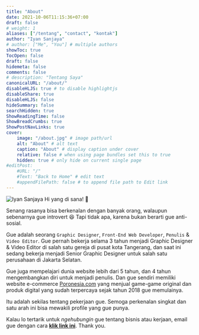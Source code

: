 ```yaml
---
title: "About"
date: 2021-10-06T11:15:36+07:00
draft: false
# weight: 1
aliases: ["/tentang", "contact", "kontak"]
author: "Iyan Sanjaya"
# author: ["Me", "You"] # multiple authors
showToc: true
TocOpen: false
draft: false
hidemeta: false
comments: false
# description: "Tentang Saya"
canonicalURL: "/about/"
disableHLJS: true # to disable highlightjs
disableShare: true
disableHLJS: false
hideSummary: false
searchHidden: true
ShowReadingTime: false
ShowBreadCrumbs: true
ShowPostNavLinks: true
cover:
    image: "/about.jpg" # image path/url
    alt: "About" # alt text
    caption: "About" # display caption under cover
    relative: false # when using page bundles set this to true
    hidden: true # only hide on current single page
#editPost:
    #URL: "/"
    #Text: "Back to Home" # edit text
    #appendFilePath: false # to append file path to Edit link
---
```

![Iyan Sanjaya](/iyan.png)
Hi yang di sana! 👋

Senang rasanya bisa berkenalan dengan banyak orang, walaupun sebenarnya gue introvert 😆 Tapi tidak apa, karena bukan berarti gue anti-sosial.

Gue adalah seorang `Graphic Designer`, `Front-End Web Developer`, `Penulis` & `Video Editor`. Gue pernah bekerja selama 3 tahun menjadi Graphic Designer & Video Editor di salah satu gereja di pusat kota Tangerang, dan saat ini sedang bekerja menjadi Senior Graphic Designer untuk salah satu perusahaan di Jakarta Selatan.

Gue juga mempelajari dunia website lebih dari 5 tahun, dan 4 tahun mengembangkan diri untuk menjadi penulis. Dan gue sendiri memiliki website e-commerce [Poronesia.com](https://poronesia.com) yang menjual game-game original dan produk digital yang sudah terpercaya sejak tahun 2018 gue memulainya.

Itu adalah sekilas tentang pekerjaan gue. Semoga perkenalan singkat dan satu arah ini bisa mewakili profile yang gue punya.

Kalau lo tertarik untuk *ngehubungin* gue tentang bisnis atau kerjaan, email gue dengan cara **[klik link ini](mailto:mail@iyansanjaya.com)**. Thank you.
